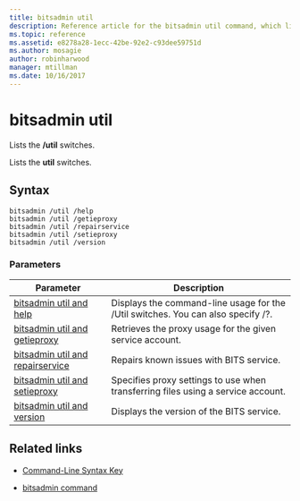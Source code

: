 ```yaml
---
title: bitsadmin util
description: Reference article for the bitsadmin util command, which lists the Util switches.
ms.topic: reference
ms.assetid: e8278a28-1ecc-42be-92e2-c93dee59751d
ms.author: mosagie
author: robinharwood
manager: mtillman
ms.date: 10/16/2017
---
```

# bitsadmin util



Lists the **/util** switches.

Lists the **util** switches.

## Syntax

```
bitsadmin /util /help
bitsadmin /util /getieproxy
bitsadmin /util /repairservice
bitsadmin /util /setieproxy
bitsadmin /util /version
```

### Parameters

| Parameter | Description |
| --------- | ----------- |
| [bitsadmin util and help](bitsadmin-util-and-help.md) | Displays the command-line usage for the /Util switches. You can also specify /?. |
| [bitsadmin util and getieproxy](bitsadmin-util-and-getieproxy.md) | Retrieves the proxy usage for the given service account. |
| [bitsadmin util and repairservice](bitsadmin-util-and-repairservice.md) | Repairs known issues with BITS service. |
| [bitsadmin util and setieproxy](bitsadmin-util-and-setieproxy.md) | Specifies proxy settings to use when transferring files using a service account. |
| [bitsadmin util and version](bitsadmin-util-and-version.md) | Displays the version of the BITS service. |

## Related links

- [Command-Line Syntax Key](command-line-syntax-key.md)

- [bitsadmin command](bitsadmin.md)
